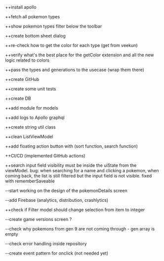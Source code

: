 ++install apollo

++fetch all pokemon types

++show pokemon types filter below the toolbar

++create bottom sheet dialog

++re-check how to get the color for each type (get from veekun)

++verify what's the best place for the getColor extension and all the new logic related to colors

++pass the types and generations to the usecase (wrap them there)

++create GitHub

++create some unit tests

++create DB

++add module for models

++add logs to Apollo graphql

++create string util class

++clean ListViewModel

++add floating action button with (sort function, search function)

++CI/CD (implemented GitHub actions)

++search input field visibility must be inside the uiState from the viewModel. bug: when searching for a name and clicking a pokemon,
when coming back, the list is still filtered but the input field is not visible. fixed with rememberSaveable

--start working on the design of the pokemonDetails screen

--add Firebase (analytics, distribution, crashlytics)

++check if Filter model should change selection from item to integer

--create game versions screen ?

--check why pokemons from gen 9 are not coming through - gen array is empty

--check error handling inside repository

--create event pattern for onclick (not needed yet)
